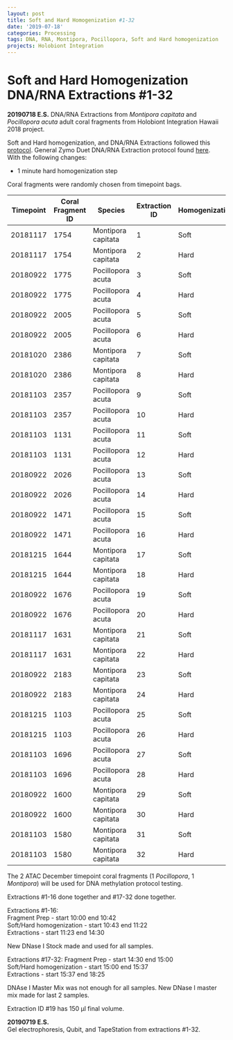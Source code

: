 ```yaml
---
layout: post
title: Soft and Hard Homogenization #1-32
date: '2019-07-18'
categories: Processing
tags: DNA, RNA, Montipora, Pocillopora, Soft and Hard homogenization
projects: Holobiont Integration
---
```


# Soft and Hard Homogenization DNA/RNA Extractions #1-32

**20190718 E.S.**
DNA/RNA Extractions from *Montipora capitata* and *Pocillopora acuta* adult coral fragments from Holobiont Integration Hawaii 2018 project.  

Soft and Hard homogenization, and DNA/RNA Extractions followed this [protocol](https://github.com/emmastrand/EmmaStrand_Notebook/blob/master/_posts/2019-06-05-Soft-and-Hard-Homogenization-Protocol.md). General Zymo Duet DNA/RNA Extraction protocol found [here](https://github.com/emmastrand/EmmaStrand_Notebook/blob/master/_posts/2019-05-31-Zymo-Duet-RNA-DNA-Extraction-Protocol.md).  
With the following changes:  
- 1 minute hard homogenization step  

Coral fragments were randomly chosen from timepoint bags.

| Timepoint | Coral Fragment ID | Species            | Extraction ID | Homogenization |
|-----------|-------------------|--------------------|---------------|----------------|
| 20181117  | 1754              | Montipora capitata | 1             | Soft           |
| 20181117  | 1754              | Montipora capitata | 2             | Hard           |
| 20180922  | 1775              | Pocillopora acuta  | 3             | Soft           |
| 20180922  | 1775              | Pocillopora acuta  | 4             | Hard           |
| 20180922  | 2005              | Pocillopora acuta  | 5             | Soft           |
| 20180922  | 2005              | Pocillopora acuta  | 6             | Hard           |
| 20181020  | 2386              | Montipora capitata | 7             | Soft           |
| 20181020  | 2386              | Montipora capitata | 8             | Hard           |
| 20181103  | 2357              | Pocillopora acuta  | 9             | Soft           |
| 20181103  | 2357              | Pocillopora acuta  | 10            | Hard           |
| 20181103  | 1131              | Pocillopora acuta  | 11            | Soft           |
| 20181103  | 1131              | Pocillopora acuta  | 12            | Hard           |
| 20180922  | 2026              | Pocillopora acuta  | 13            | Soft           |
| 20180922  | 2026              | Pocillopora acuta  | 14            | Hard           |
| 20180922  | 1471              | Pocillopora acuta  | 15            | Soft           |
| 20180922  | 1471              | Pocillopora acuta  | 16            | Hard           |
| 20181215  | 1644              | Montipora capitata | 17            | Soft           |
| 20181215  | 1644              | Montipora capitata | 18            | Hard           |
| 20180922  | 1676              | Pocillopora acuta  | 19            | Soft           |
| 20180922  | 1676              | Pocillopora acuta  | 20            | Hard           |
| 20181117  | 1631              | Montipora capitata | 21            | Soft           |
| 20181117  | 1631              | Montipora capitata | 22            | Hard           |
| 20180922  | 2183              | Montipora capitata | 23            | Soft           |
| 20180922  | 2183              | Montipora capitata | 24            | Hard           |
| 20181215  | 1103              | Pocillopora acuta  | 25            | Soft           |
| 20181215  | 1103              | Pocillopora acuta  | 26            | Hard           |
| 20181103  | 1696              | Pocillopora acuta  | 27            | Soft           |
| 20181103  | 1696              | Pocillopora acuta  | 28            | Hard           |
| 20180922  | 1600              | Montipora capitata | 29            | Soft           |
| 20180922  | 1600              | Montipora capitata | 30            | Hard           |
| 20181103  | 1580              | Montipora capitata | 31            | Soft           |
| 20181103  | 1580              | Montipora capitata | 32            | Hard           |

The 2 ATAC December timepoint coral fragments (1 *Pocillopora*, 1 *Montipora*) will be used for DNA methylation protocol testing.

Extractions #1-16 done together and #17-32 done together.

Extractions #1-16:   
Fragment Prep - start 10:00 end 10:42  
Soft/Hard homogenization - start 10:43 end 11:22  
Extractions - start 11:23 end 14:30  

New DNase I Stock made and used for all samples.  

Extractions #17-32:
Fragment Prep - start 14:30 end 15:00  
Soft/Hard homogenization - start 15:00 end 15:37  
Extractions - start 15:37 end 18:25  

DNAse I Master Mix was not enough for all samples. New DNase I master mix made for last 2 samples.

Extraction ID #19 has 150 μl final volume.

**20190719 E.S.**  
Gel electrophoresis, Qubit, and TapeStation from extractions #1-32.
